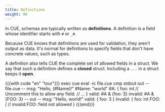 ```yaml
---
title: Definitions
weight: 90
---
```


In CUE, schemas are typically written as **definitions**.
A definition is a field whose identifier starts with `#` or `_#`.

Because CUE knows that definitions are used for validation,
they aren't output as data.
It's normal for definitions to specify fields that don't have concrete values,
such as types.

A definition also tells CUE the complete set of allowed fields in a struct.
We say that such a definition defines a  **closed** struct.
Including a `...` in a struct keeps it **open**.

{{{with code "en" "tour"}}}
exec cue eval -ic file.cue
cmp stdout out
-- file.cue --
msg:   "Hello, \(#Name)!"
#Name: "world"
#A: {
	foo: int
	// Uncomment this to allow any field.
	// ...
}
valid: #A & {foo: 3}
invalid: #A & {FOO: 3}
-- out --
msg: "Hello, world!"
valid: {
    foo: 3
}
invalid: {
    foo: int
    FOO: _|_ // invalid.FOO: field not allowed
}
{{{end}}}
